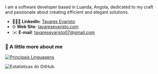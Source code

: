  I am a software developer based in Luanda, Angola, dedicated to my craft and passionate about creating efficient and elegant solutions.

- 👨🏼‍🦰 **LinkedIn**: [Tavares Evaristo](https://www.linkedin.com/in/tavares-evaristo/)
- 🌐 **Web Site**: [tavaresevaristo.com](https://tavaresevaristo.vercel.app/)
- ✉️ **E-mail**: tavaresevaristo07@gmail.com

### 🚀 A little more about me
[![Principais Linguagens](https://github-readme-stats.vercel.app/api/top-langs/?username=tavaresevaristo&layout=compact)](https://github.com/tavaresevaristo/github-readme-stats) 

![Estatísticas do GitHub](https://github-readme-stats.vercel.app/api?username=tavaresevaristo&show_icons=true&theme=dracula&cache_seconds=1800)
